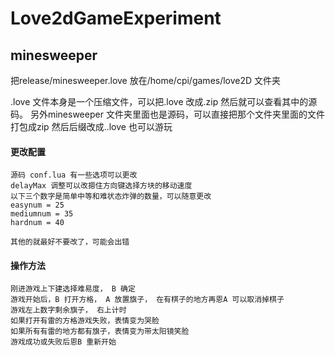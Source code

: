 # Love2dGameExperiment
## minesweeper
 把release/minesweeper.love 放在/home/cpi/games/love2D 文件夹 

 .love 文件本身是一个压缩文件，可以把.love 改成.zip 然后就可以查看其中的源码。 另外minesweeper 文件夹里面也是源码，可以直接把那个文件夹里面的文件打包成zip 然后后缀改成..love 也可以游玩

#### 更改配置
 ```
源码 conf.lua 有一些选项可以更改
delayMax 调整可以改摁住方向键选择方块的移动速度
以下三个数字是简单中等和难状态炸弹的数量，可以随意更改
easynum = 25
mediumnum = 35
hardnum = 40

其他的就最好不要改了，可能会出错
 ```
#### 操作方法
```
刚进游戏上下建选择难易度， B 确定
游戏开始后，B 打开方格， A 放置旗子， 在有棋子的地方再恩A 可以取消掉棋子
游戏左上数字剩余旗子， 右上计时
如果打开有雷的方格游戏失败，表情变为哭脸
如果所有有雷的地方都有旗子，表情变为带太阳镜笑脸
游戏成功或失败后恩B 重新开始
```
